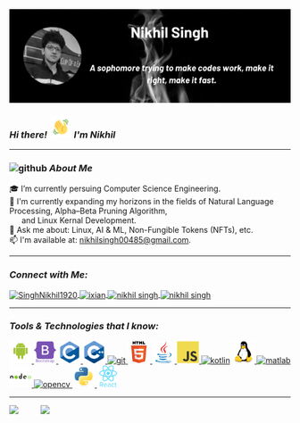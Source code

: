<img align="center" width="860px" src="https://raw.githubusercontent.com/Nikhil-1920/Nikhil-1920/master/images/NikhilBanner.png" />

<h3 align="left"><em><strong>Hi there! <img alt="hi" src="https://raw.githubusercontent.com/Nikhil-1920/Nikhil-1920/master/images/HandWave.gif" width="40" /> I'm Nikhil</strong></em></h3>

<hr height"1px" align="left" />

<h3 align="left"> <img height="40" width="40" alt="github" src="https://cdn.jsdelivr.net/npm/simple-icons@v3/icons/github.svg" /><em><strong> About Me </strong></em></h3>

🎓 I’m currently persuing Computer Science Engineering.\
🌱 I'm currently expanding my horizons in the fields of Natural Language Processing, Alpha–Beta Pruning Algorithm, <br /> &ensp; &ensp; and Linux Kernal Development.\
💬 Ask me about: Linux, AI & ML, Non-Fungible Tokens (NFTs), etc.\
📫 I'm available at: nikhilsingh00485@gmail.com.

<hr height"1px" align="left" />

<h3 align="left"><em><strong>Connect with Me:</strong></em></h3>

<p align="left">
<a href="https://twitter.com/singhnikhil1920" target="blank"> <img align="center" src="https://raw.githubusercontent.com/rahuldkjain/github-profile-readme-generator/master/src/images/icons/Social/twitter.svg" alt="SinghNikhil1920" height="30" width="40" /> </a> 
<a href="https://www.hackerrank.com/ixian" target="blank"> <img align="center" src="https://raw.githubusercontent.com/rahuldkjain/github-profile-readme-generator/master/src/images/icons/Social/hackerrank.svg" alt="ixian" height="30" width="40" /> </a> <a href="https://linkedin.com/in/nikhil-singh-b2a78014a/" target="blank"><img align="center" src="https://raw.githubusercontent.com/rahuldkjain/github-profile-readme-generator/master/src/images/icons/Social/linked-in-alt.svg" alt="nikhil singh" height="30" width="40" /> </a> <a href="https://stackoverflow.com/users/17214048/nikhil-singh" target="blank"><img align="center" src="https://raw.githubusercontent.com/rahuldkjain/github-profile-readme-generator/master/src/images/icons/Social/stack-overflow.svg" alt="nikhil singh" height="30" width="40" /> </a>
</p>

<hr height"1px" align="left" />

<h3 align="left"><em><strong>Tools & Technologies that I know:</strong></em></h3>

<p align="left"> <a href="https://developer.android.com" target="_blank"> 

<img src="https://raw.githubusercontent.com/devicons/devicon/master/icons/android/android-original-wordmark.svg" alt="android" width="40" height="40"/> </a> <a href="https://getbootstrap.com" target="_blank"> <img src="https://raw.githubusercontent.com/devicons/devicon/master/icons/bootstrap/bootstrap-plain-wordmark.svg" alt="bootstrap" width="40" height="40"/> </a> <a href="https://www.cprogramming.com/" target="_blank"> <img src="https://raw.githubusercontent.com/devicons/devicon/master/icons/c/c-original.svg" alt="c" width="40" height="40"/> </a> <a href="https://www.w3schools.com/cpp/" target="_blank"> <img src="https://raw.githubusercontent.com/devicons/devicon/master/icons/cplusplus/cplusplus-original.svg" alt="cplusplus" width="40" height="40"/> </a> <a href="https://www.w3schools.com/css/" target="_blank"> <a href="https://git-scm.com/" target="_blank"> <img src="https://www.vectorlogo.zone/logos/git-scm/git-scm-icon.svg" alt="git" width="40" height="40"/> </a> <a href="https://www.w3.org/html/" target="_blank"> <img src="https://raw.githubusercontent.com/devicons/devicon/master/icons/html5/html5-original-wordmark.svg" alt="html5" width="40" height="40"/> </a> <a href="https://www.java.com" target="_blank"> <img src="https://raw.githubusercontent.com/devicons/devicon/master/icons/java/java-original.svg" alt="java" width="40" height="40"/> </a> <a href="https://developer.mozilla.org/en-US/docs/Web/JavaScript" target="_blank"> <img src="https://raw.githubusercontent.com/devicons/devicon/master/icons/javascript/javascript-original.svg" alt="javascript" width="40" height="40"/> </a> <a href="https://kotlinlang.org" target="_blank"> <img src="https://www.vectorlogo.zone/logos/kotlinlang/kotlinlang-icon.svg" alt="kotlin" width="40" height="40"/></a> <a href="https://www.linux.org/" target="_blank"> <img src="https://raw.githubusercontent.com/devicons/devicon/master/icons/linux/linux-original.svg" alt="linux" width="40" height="40"/> </a> <a href="https://www.mathworks.com/" target="_blank"> <img src="https://upload.wikimedia.org/wikipedia/commons/2/21/Matlab_Logo.png" alt="matlab" width="40" height="40"/> </a> <a href="https://nodejs.org" target="_blank"> 
<img src="https://raw.githubusercontent.com/devicons/devicon/master/icons/nodejs/nodejs-original-wordmark.svg" alt="nodejs" width="40" height="40"/> </a> 
<a href="https://opencv.org/" target="_blank"> <img src="https://www.vectorlogo.zone/logos/opencv/opencv-icon.svg" alt="opencv" width="40" height="40"/> </a> <a href="https://www.python.org" target="_blank"> <img src="https://raw.githubusercontent.com/devicons/devicon/master/icons/python/python-original.svg" alt="python" width="40" height="40"/> </a> <a href="https://reactjs.org/" target="_blank"> <img src="https://raw.githubusercontent.com/devicons/devicon/master/icons/react/react-original-wordmark.svg" alt="react" width="40" height="40"/> </a> 
</p>

<hr height"1px" align="left" />

<p>
    <img height="180em" src="https://github-readme-stats.vercel.app/api?username=Nikhil-1920&hide=prs&show_icons=true&theme=tokyonight">
    &emsp; &emsp;
    <img height="180em" src="https://github-readme-stats.vercel.app/api/top-langs/?username=Nikhil-1920&theme=tokyonight">
</p>
